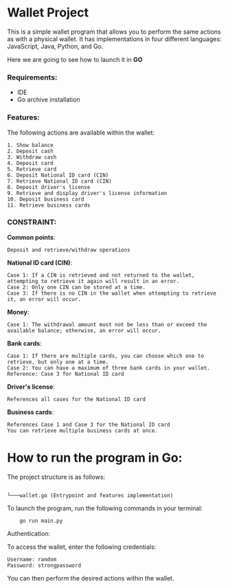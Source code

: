 # Wallet Project

This is a simple wallet program that allows you to perform the same actions as with a physical wallet. It has implementations in four different languages: JavaScript, Java, Python, and Go.

Here we are going to see how to launch it in __GO__

### Requirements:

* IDE
* Go archive installation

### Features:

The following actions are available within the wallet:

    1. Show balance
    2. Deposit cash
    3. Withdraw cash
    4. Deposit card
    5. Retrieve card
    6. Deposit National ID card (CIN)
    7. Retrieve National ID card (CIN)
    8. Deposit driver's license
    9. Retrieve and display driver's license information
    10. Deposit business card
    11. Retrieve business cards

### CONSTRAINT:
__Common points__:

    Deposit and retrieve/withdraw operations

__National ID card (CIN)__:

    Case 1: If a CIN is retrieved and not returned to the wallet, attempting to retrieve it again will result in an error.
    Case 2: Only one CIN can be stored at a time.
    Case 3: If there is no CIN in the wallet when attempting to retrieve it, an error will occur.

__Money__:

    Case 1: The withdrawal amount must not be less than or exceed the available balance; otherwise, an error will occur.

__Bank cards__:

    Case 1: If there are multiple cards, you can choose which one to retrieve, but only one at a time.
    Case 2: You can have a maximum of three bank cards in your wallet.
    Reference: Case 3 for National ID card

__Driver's license__:

    References all cases for the National ID card

__Business cards__:

    References Case 1 and Case 3 for the National ID card
    You can retrieve multiple business cards at once.

# How to run the program in Go:

The project structure is as follows:

```tree

└───wallet.go (Entrypoint and features implementation)

```

To launch the program, run the following commands in your terminal:

```agsl
    go run main.py
```
Authentication:

To access the wallet, enter the following credentials:

    Username: random
    Password: strongpassword

You can then perform the desired actions within the wallet.